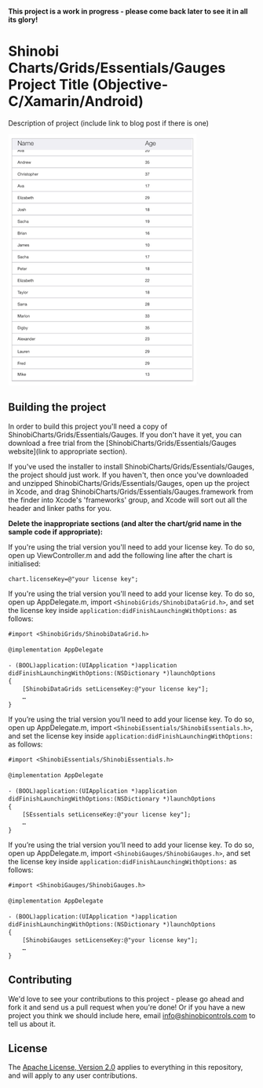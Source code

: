 **This project is a work in progress - please come back later to see it in all its glory!**

Shinobi Charts/Grids/Essentials/Gauges Project Title (Objective-C/Xamarin/Android)
=====================

Description of project (include link to blog post if there is one)

![Screenshot](screenshot.png?raw=true)

Building the project
------------------

In order to build this project you'll need a copy of ShinobiCharts/Grids/Essentials/Gauges. If you don't have it yet, you can download a free trial from the [ShinobiCharts/Grids/Essentials/Gauges website](link to appropriate section).

If you've used the installer to install ShinobiCharts/Grids/Essentials/Gauges, the project should just work. If you haven't, then once you've downloaded and unzipped ShinobiCharts/Grids/Essentials/Gauges, open up the project in Xcode, and drag ShinobiCharts/Grids/Essentials/Gauges.framework from the finder into Xcode's 'frameworks' group, and Xcode will sort out all the header and linker paths for you.

**Delete the inappropriate sections (and alter the chart/grid name in the sample code if appropriate):**

If you're using the trial version you'll need to add your license key. To do so, open up ViewController.m and add the following line after the chart is initialised:

    chart.licenseKey=@"your license key";

If you're using the trial version you'll need to add your license key. To do so, open up AppDelegate.m, import `<ShinobiGrids/ShinobiDataGrid.h>`, and set the license key inside `application:didFinishLaunchingWithOptions:` as follows:

    #import <ShinobiGrids/ShinobiDataGrid.h>

    @implementation AppDelegate

    - (BOOL)application:(UIApplication *)application didFinishLaunchingWithOptions:(NSDictionary *)launchOptions
    {
        [ShinobiDataGrids setLicenseKey:@"your license key"];
        …
    }

If you’re using the trial version you’ll need to add your license key. To do so, open up AppDelegate.m, import `<ShinobiEssentials/ShinobiEssentials.h>`, and set the license key inside `application:didFinishLaunchingWithOptions:` as follows:

    #import <ShinobiEssentials/ShinobiEssentials.h>

    @implementation AppDelegate

    - (BOOL)application:(UIApplication *)application didFinishLaunchingWithOptions:(NSDictionary *)launchOptions
    {
        [SEssentials setLicenseKey:@"your license key"];
        …
    }

If you’re using the trial version you’ll need to add your license key. To do so, open up AppDelegate.m, import `<ShinobiGauges/ShinobiGauges.h>`, and set the license key inside `application:didFinishLaunchingWithOptions:` as follows:

    #import <ShinobiGauges/ShinobiGauges.h>

    @implementation AppDelegate

    - (BOOL)application:(UIApplication *)application didFinishLaunchingWithOptions:(NSDictionary *)launchOptions
    {
        [ShinobiGauges setLicenseKey:@"your license key"];
        …
    }

Contributing
------------

We'd love to see your contributions to this project - please go ahead and fork it and send us a pull request when you're done! Or if you have a new project you think we should include here, email info@shinobicontrols.com to tell us about it.

License
-------

The [Apache License, Version 2.0](license.txt) applies to everything in this repository, and will apply to any user contributions.


